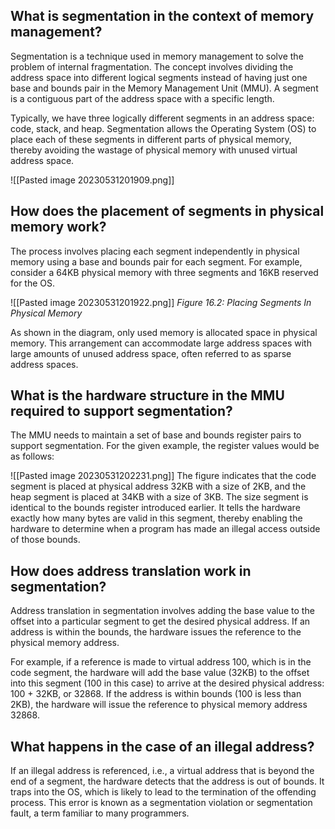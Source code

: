 ## What is segmentation in the context of memory management?

Segmentation is a technique used in memory management to solve the problem of internal fragmentation. The concept involves dividing the address space into different logical segments instead of having just one base and bounds pair in the Memory Management Unit (MMU). A segment is a contiguous part of the address space with a specific length. 

Typically, we have three logically different segments in an address space: code, stack, and heap. Segmentation allows the Operating System (OS) to place each of these segments in different parts of physical memory, thereby avoiding the wastage of physical memory with unused virtual address space.

![[Pasted image 20230531201909.png]]
## How does the placement of segments in physical memory work?

The process involves placing each segment independently in physical memory using a base and bounds pair for each segment. For example, consider a 64KB physical memory with three segments and 16KB reserved for the OS.

![[Pasted image 20230531201922.png]]
_Figure 16.2: Placing Segments In Physical Memory_

As shown in the diagram, only used memory is allocated space in physical memory. This arrangement can accommodate large address spaces with large amounts of unused address space, often referred to as sparse address spaces.

## What is the hardware structure in the MMU required to support segmentation?

The MMU needs to maintain a set of base and bounds register pairs to support segmentation. For the given example, the register values would be as follows:

![[Pasted image 20230531202231.png]]
The figure indicates that the code segment is placed at physical address 32KB with a size of 2KB, and the heap segment is placed at 34KB with a size of 3KB. The size segment is identical to the bounds register introduced earlier. It tells the hardware exactly how many bytes are valid in this segment, thereby enabling the hardware to determine when a program has made an illegal access outside of those bounds.

## How does address translation work in segmentation?

Address translation in segmentation involves adding the base value to the offset into a particular segment to get the desired physical address. If an address is within the bounds, the hardware issues the reference to the physical memory address.

For example, if a reference is made to virtual address 100, which is in the code segment, the hardware will add the base value (32KB) to the offset into this segment (100 in this case) to arrive at the desired physical address: 100 + 32KB, or 32868. If the address is within bounds (100 is less than 2KB), the hardware will issue the reference to physical memory address 32868.

## What happens in the case of an illegal address?

If an illegal address is referenced, i.e., a virtual address that is beyond the end of a segment, the hardware detects that the address is out of bounds. It traps into the OS, which is likely to lead to the termination of the offending process. This error is known as a segmentation violation or segmentation fault, a term familiar to many programmers.